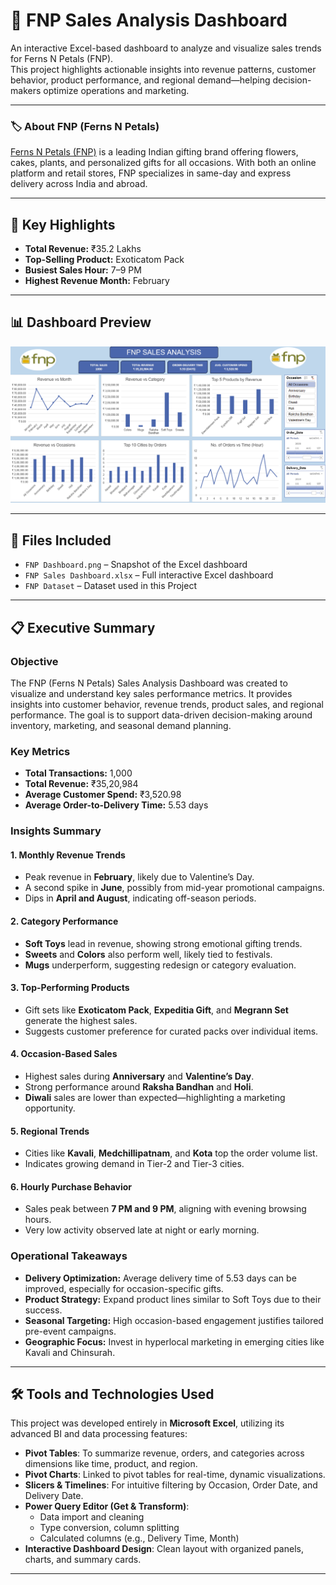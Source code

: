 # 🌸 FNP Sales Analysis Dashboard

An interactive Excel-based dashboard to analyze and visualize sales trends for Ferns N Petals (FNP).  
This project highlights actionable insights into revenue patterns, customer behavior, product performance, and regional demand—helping decision-makers optimize operations and marketing.

---

### 🏷️ About FNP (Ferns N Petals)

[Ferns N Petals (FNP)](https://www.fnp.com) is a leading Indian gifting brand offering flowers, cakes, plants, and personalized gifts for all occasions. With both an online platform and retail stores, FNP specializes in same-day and express delivery across India and abroad.

---

## 📌 Key Highlights
- **Total Revenue:** ₹35.2 Lakhs  
- **Top-Selling Product:** Exoticatom Pack  
- **Busiest Sales Hour:** 7–9 PM  
- **Highest Revenue Month:** February  

---

## 📊 Dashboard Preview  
![FNP Dashboard](./FNP%20Dashboard.png)

---

## 📁 Files Included
- `FNP Dashboard.png` – Snapshot of the Excel dashboard
- `FNP Sales Dashboard.xlsx` – Full interactive Excel dashboard
- `FNP Dataset` – Dataset used in this Project

---

## 📋 Executive Summary

### Objective  
The FNP (Ferns N Petals) Sales Analysis Dashboard was created to visualize and understand key sales performance metrics. It provides insights into customer behavior, revenue trends, product sales, and regional performance. The goal is to support data-driven decision-making around inventory, marketing, and seasonal demand planning.

### Key Metrics  
- **Total Transactions:** 1,000  
- **Total Revenue:** ₹35,20,984  
- **Average Customer Spend:** ₹3,520.98  
- **Average Order-to-Delivery Time:** 5.53 days  

### Insights Summary

#### 1. Monthly Revenue Trends  
- Peak revenue in **February**, likely due to Valentine’s Day.  
- A second spike in **June**, possibly from mid-year promotional campaigns.  
- Dips in **April and August**, indicating off-season periods.

#### 2. Category Performance  
- **Soft Toys** lead in revenue, showing strong emotional gifting trends.  
- **Sweets** and **Colors** also perform well, likely tied to festivals.  
- **Mugs** underperform, suggesting redesign or category evaluation.

#### 3. Top-Performing Products  
- Gift sets like **Exoticatom Pack**, **Expeditia Gift**, and **Megrann Set** generate the highest sales.  
- Suggests customer preference for curated packs over individual items.

#### 4. Occasion-Based Sales  
- Highest sales during **Anniversary** and **Valentine’s Day**.  
- Strong performance around **Raksha Bandhan** and **Holi**.  
- **Diwali** sales are lower than expected—highlighting a marketing opportunity.

#### 5. Regional Trends  
- Cities like **Kavali**, **Medchillipatnam**, and **Kota** top the order volume list.  
- Indicates growing demand in Tier-2 and Tier-3 cities.

#### 6. Hourly Purchase Behavior  
- Sales peak between **7 PM and 9 PM**, aligning with evening browsing hours.  
- Very low activity observed late at night or early morning.

### Operational Takeaways  
- **Delivery Optimization:** Average delivery time of 5.53 days can be improved, especially for occasion-specific gifts.  
- **Product Strategy:** Expand product lines similar to Soft Toys due to their success.  
- **Seasonal Targeting:** High occasion-based engagement justifies tailored pre-event campaigns.  
- **Geographic Focus:** Invest in hyperlocal marketing in emerging cities like Kavali and Chinsurah.

---

## 🛠️ Tools and Technologies Used

This project was developed entirely in **Microsoft Excel**, utilizing its advanced BI and data processing features:

- **Pivot Tables**: To summarize revenue, orders, and categories across dimensions like time, product, and region.  
- **Pivot Charts**: Linked to pivot tables for real-time, dynamic visualizations.  
- **Slicers & Timelines**: For intuitive filtering by Occasion, Order Date, and Delivery Date.  
- **Power Query Editor (Get & Transform)**:  
  - Data import and cleaning  
  - Type conversion, column splitting  
  - Calculated columns (e.g., Delivery Time, Month)   
- **Interactive Dashboard Design**: Clean layout with organized panels, charts, and summary cards.

---

